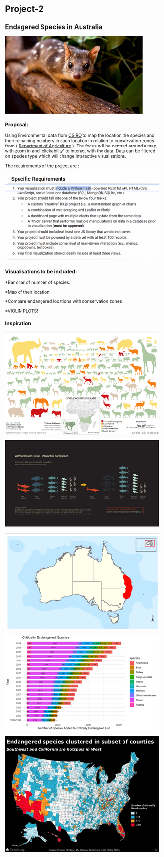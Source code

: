 # Project-2

## Endagered Species in Australia

![Quoll](images/quoll.jpg)


### Proposal: 
Using Environmental data from [CSIRO](https://data.csiro.au/dap/home?execution=e1s1/) to map the location the species and their remaining numbers in each location in relation to conservation zones from ( [Department of Agriculture](https://data.gov.au/data/dataset/conservation-management-zones-of-australia) ). The focus will be centred around a map, with zoom in and 'clickability' to interact with the data. Data can be filtered on species type which will change interactive visualisations. 

The requirements of the project are : 

![requirements](images/requirements.png) 


### Visualisations to be included: 

*Bar char of number of species. 

*Map of their location 

*Compare endangered locations with conservation zones 

*VIOLIN PLOTS! 




### Inspiration

![inspo1](images/Inspo1.png) 

![inspo2](images/Inspo2.png)

![inspo3](images/Inspo3.png) 

![inspo4](images/Inspo4.PNG) 

![inspo5](images/Inspo5.png) 
